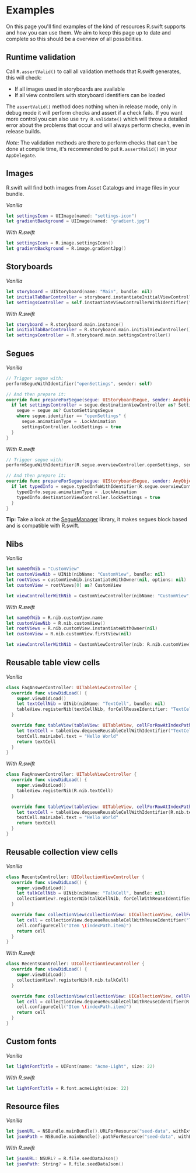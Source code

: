 # Examples

On this page you'll find examples of the kind of resources R.swift supports and how you can use them. We aim to keep this page up to date and complete so this should be a overview of all possibilities.

## Runtime validation

Call `R.assertValid()` to call all validation methods that R.swift generates, this will check:
- If all images used in storyboards are available
- If all view controllers with storyboard identifiers can be loaded

The `assertValid()` method does nothing when in release mode, only in debug mode it will perform checks and assert if a check fails. If you want more control you can also use `try R.validate()` which will throw a detailed error about the problems that occur and will always perform checks, even in release builds.

_Note:_ The validation methods are there to perform checks that can't be done at compile time, it's recommended to put `R.assertValid()` in your `AppDelegate`.

## Images

R.swift will find both images from Asset Catalogs and image files in your bundle.

*Vanilla*
```swift
let settingsIcon = UIImage(named: "settings-icon")
let gradientBackground = UIImage(named: "gradient.jpg")
```

*With R.swift*
```swift
let settingsIcon = R.image.settingsIcon()
let gradientBackground = R.image.gradientJpg()
```

## Storyboards

*Vanilla*
```swift
let storyboard = UIStoryboard(name: "Main", bundle: nil)
let initialTabBarController = storyboard.instantiateInitialViewController() as? UITabBarController
let settingsController = self.instantiateViewControllerWithIdentifier("settingsController") as? SettingsController
```

*With R.swift*
```swift
let storyboard = R.storyboard.main.instance()
let initialTabBarController = R.storyboard.main.initialViewController()
let settingsController = R.storyboard.main.settingsController()
```

## Segues

*Vanilla*
```swift
// Trigger segue with:
performSegueWithIdentifier("openSettings", sender: self)

// And then prepare it:
override func prepareForSegue(segue: UIStoryboardSegue, sender: AnyObject?) {
  if let settingsController = segue.destinationViewController as? SettingsController,
    segue = segue as? CustomSettingsSegue
    where segue.identifier == "openSettings" {
      segue.animationType = .LockAnimation
      settingsController.lockSettings = true
  }
}
```

*With R.swift*
```swift
// Trigger segue with:
performSegueWithIdentifier(R.segue.overviewController.openSettings, sender: self)

// And then prepare it:
override func prepareForSegue(segue: UIStoryboardSegue, sender: AnyObject?) {
  if let typedInfo = segue.typedInfoWithIdentifier(R.segue.overviewController.openSettings) {
    typedInfo.segue.animationType = .LockAnimation
    typedInfo.destinationViewController.lockSettings = true
  }
}
```

**Tip:** Take a look at the [SegueManager](https://github.com/tomlokhorst/SegueManager) library, it makes segues block based and is compatible with R.swift.

## Nibs

*Vanilla*
```swift
let nameOfNib = "CustomView"
let customViewNib = UINib(nibName: "CustomView", bundle: nil)
let rootViews = customViewNib.instantiateWithOwner(nil, options: nil)
let customView = rootViews[0] as? CustomView

let viewControllerWithNib = CustomViewController(nibName: "CustomView", bundle: nil)
```

*With R.swift*
```swift
let nameOfNib = R.nib.customView.name
let customViewNib = R.nib.customView()
let rootViews = R.nib.customView.instantiateWithOwner(nil)
let customView = R.nib.customView.firstView(nil)

let viewControllerWithNib = CustomViewController(nib: R.nib.customView)
```

## Reusable table view cells

*Vanilla*
```swift
class FaqAnswerController: UITableViewController {
  override func viewDidLoad() {
    super.viewDidLoad()
    let textCellNib = UINib(nibName: "TextCell", bundle: nil)
    tableView.registerNib(textCellNib, forCellReuseIdentifier: "TextCellIdentifier")
  }

  override func tableView(tableView: UITableView, cellForRowAtIndexPath indexPath: NSIndexPath) -> UITableViewCell {
    let textCell = tableView.dequeueReusableCellWithIdentifier("TextCellIdentifier", forIndexPath: indexPath) as! TextCell
    textCell.mainLabel.text = "Hello World"
    return textCell
  }
}
```

*With R.swift*
```swift
class FaqAnswerController: UITableViewController {
  override func viewDidLoad() {
    super.viewDidLoad()
    tableView.registerNib(R.nib.textCell)
  }

  override func tableView(tableView: UITableView, cellForRowAtIndexPath indexPath: NSIndexPath) -> UITableViewCell {
    let textCell = tableView.dequeueReusableCellWithIdentifier(R.nib.textCell.identifier, forIndexPath: indexPath)!
    textCell.mainLabel.text = "Hello World"
    return textCell
  }
}
```

## Reusable collection view cells

*Vanilla*
```swift
class RecentsController: UICollectionViewController {
  override func viewDidLoad() {
    super.viewDidLoad()
    let talkCellNib = UINib(nibName: "TalkCell", bundle: nil)
    collectionView?.registerNib(talkCellNib, forCellWithReuseIdentifier: "TalkCellIdentifier")
  }

  override func collectionView(collectionView: UICollectionView, cellForItemAtIndexPath indexPath: NSIndexPath) -> UICollectionViewCell {
    let cell = collectionView.dequeueReusableCellWithReuseIdentifier("TalkCellIdentifier", forIndexPath: indexPath) as! TalkCell
    cell.configureCell("Item \(indexPath.item)")
    return cell
  }
}
```

*With R.swift*
```swift
class RecentsController: UICollectionViewController {
  override func viewDidLoad() {
    super.viewDidLoad()
    collectionView?.registerNib(R.nib.talkCell)
  }

  override func collectionView(collectionView: UICollectionView, cellForItemAtIndexPath indexPath: NSIndexPath) -> UICollectionViewCell {
    let cell = collectionView.dequeueReusableCellWithReuseIdentifier(R.reuseIdentifier.talkCell, forIndexPath: indexPath)!
    cell.configureCell("Item \(indexPath.item)")
    return cell
  }
}
```

## Custom fonts

*Vanilla*
```swift
let lightFontTitle = UIFont(name: "Acme-Light", size: 22)
```

*With R.swift*
```swift
let lightFontTitle = R.font.acmeLight(size: 22)
```

## Resource files

*Vanilla*
```swift
let jsonURL = NSBundle.mainBundle().URLForResource("seed-data", withExtension: "json")
let jsonPath = NSBundle.mainBundle().pathForResource("seed-data", withExtension: "json")
```

*With R.swift*
```swift
let jsonURL: NSURL? = R.file.seedDataJson()
let jsonPath: String? = R.file.seedDataJson()
```
